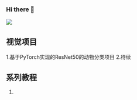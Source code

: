 ### Hi there 👋

<!--**Mayandev/Mayandev** is SSS ✨ _special_ ✨ repository because its `README.md` (this file) appears on your GitHub profile.

Here are some ideas to get you started:

- 🔭 I’m currently working on ...
- 🌱 I’m currently learning ...
- 👯 I’m looking to collaborate on ...
- 🤔 I’m looking for help with ...
- 💬 Ask me about ...
- 📫 How to reach me: ...
- 😄 Pronouns: ...
- ⚡ Fun fact: ...
-->

![](https://github-readme-stats.vercel.app/api?username=stupid-boy&theme=dark)

## 视觉项目

1.基于PyTorch实现的ResNet50的动物分类项目
2.待续


## 系列教程

1.

